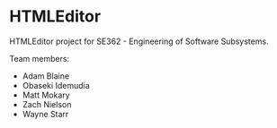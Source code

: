 HTMLEditor
==========

HTMLEditor project for SE362 - Engineering of Software Subsystems.

Team members:
* Adam Blaine
* Obaseki Idemudia
* Matt Mokary
* Zach Nielson
* Wayne Starr
